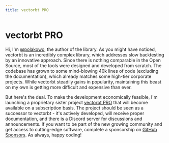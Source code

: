 ```yaml
---
title: vectorbt PRO
---
```


# vectorbt PRO

Hi, I'm [@polakowo](https://github.com/polakowo), the author of the library. As you might have noticed, 
vectorbt is an incredibly complex library, which addresses slow backtesting by an innovative approach. 
Since there is nothing comparable in the Open Source, most of the tools were designed and developed from scratch. 
The codebase has grown to some mind-blowing 40k lines of code (excluding the documentation), which already 
matches some high-tier corporate projects. While vectorbt steadily gains in popularity, maintaining this 
beast on my own is getting more difficult and expensive than ever.

But here's the deal. To make the development economically feasible, I'm launching a proprietary sister 
project [vectorbt PRO](https://vectorbt.pro/) that will become available on a subscription basis. 
The project should be seen as a successor to vectorbt - it's actively developed, will receive proper documentation, 
and there is a Discord server for discussions and announcements. If you want to be part of the new growing 
community and get access to cutting-edge software, complete a sponsorship on 
[GitHub Sponsors](https://github.com/sponsors/polakowo). As always, happy coding!